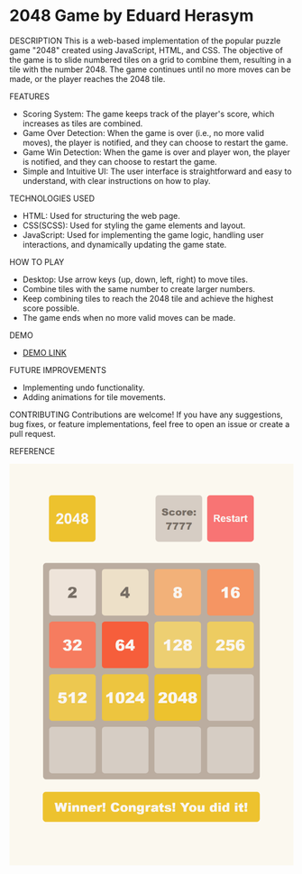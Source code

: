 # 2048 Game by Eduard Herasym

DESCRIPTION
This is a web-based implementation of the popular puzzle game "2048" created using JavaScript, HTML, and CSS. The objective of the game is to slide numbered tiles on a grid to combine them, resulting in a tile with the number 2048. The game continues until no more moves can be made, or the player reaches the 2048 tile.

FEATURES
 - Scoring System: The game keeps track of the player's score, which increases as tiles are combined.
 - Game Over Detection: When the game is over (i.e., no more valid moves), the player is notified, and they can choose to restart the game.
 - Game Win Detection: When the game is over and player won, the player is notified, and they can choose to restart the game.
 - Simple and Intuitive UI: The user interface is straightforward and easy to understand, with clear instructions on how to play.

TECHNOLOGIES USED
 - HTML: Used for structuring the web page.
 - CSS(SCSS): Used for styling the game elements and layout.
 - JavaScript: Used for implementing the game logic, handling user interactions, and dynamically updating the game state.

HOW TO PLAY
 - Desktop: Use arrow keys (up, down, left, right) to move tiles.
 - Combine tiles with the same number to create larger numbers.
 - Keep combining tiles to reach the 2048 tile and achieve the highest score possible.
 - The game ends when no more valid moves can be made.

DEMO
  - [DEMO LINK](https://edkido.github.io/2048_game/)

FUTURE IMPROVEMENTS
 - Implementing undo functionality.
 - Adding animations for tile movements.

CONTRIBUTING
Contributions are welcome! If you have any suggestions, bug fixes, or feature implementations, feel free to open an issue or create a pull request.

REFERENCE

![Reference](src/images/reference.png)
